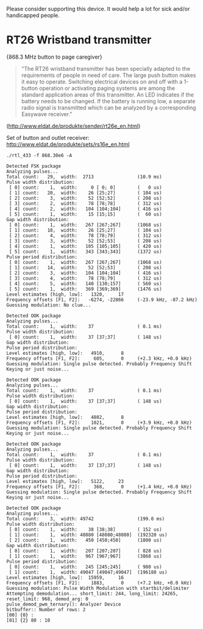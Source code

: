 Please consider supporting this device. It would help a lot for sick and/or handicapped people. 

<h1>RT26 Wristband transmitter</h1> {868.3 MHz button to page caregiver}

> "The RT26 wristband transmitter has been specially adapted to the requirements of people in need of care. The large push button makes it easy to operate.
> Switching electrical devices on and off with a 1-button operation or activating paging systems are among the standard application areas of this transmitter.
> An LED indicates if the battery needs to be changed. If the battery is running low, a separate radio signal is transmitted which can be analyzed by a corresponding Easywave receiver."

(http://www.eldat.de/produkte/sender/rt26e_en.html)

Set of button and outlet receiver: http://www.eldat.de/produkte/sets/rs16e_en.html

    ./rtl_433 -f 868.30e6 -A
     
    Detected FSK package
    Analyzing pulses...
    Total count:   29,  width:  2713                (10.9 ms)
    Pulse width distribution:
     [ 0] count:    1,  width:     0 [ 0; 0]        (   0 us)
     [ 1] count:   20,  width:    26 [25;27]        ( 104 us)
     [ 2] count:    3,  width:    52 [52;52]        ( 208 us)
     [ 3] count:    2,  width:    78 [78;78]        ( 312 us)
     [ 4] count:    2,  width:   104 [104;104]      ( 416 us)
     [ 5] count:    1,  width:    15 [15;15]        (  60 us)
    Gap width distribution:
     [ 0] count:    1,  width:   267 [267;267]      (1068 us)
     [ 1] count:   18,  width:    26 [25;27]        ( 104 us)
     [ 2] count:    4,  width:    78 [78;79]        ( 312 us)
     [ 3] count:    3,  width:    52 [52;53]        ( 208 us)
     [ 4] count:    1,  width:   105 [105;105]      ( 420 us)
     [ 5] count:    1,  width:   343 [343;343]      (1372 us)
    Pulse period distribution:
     [ 0] count:    1,  width:   267 [267;267]      (1068 us)
     [ 1] count:   14,  width:    52 [52;53]        ( 208 us)
     [ 2] count:    3,  width:   104 [104;104]      ( 416 us)
     [ 3] count:    4,  width:    78 [78;79]        ( 312 us)
     [ 4] count:    5,  width:   140 [130;157]      ( 560 us)
     [ 5] count:    1,  width:   369 [369;369]      (1476 us)
    Level estimates [high, low]:   1320,     17
    Frequency offsets [F1, F2]:   -6274, -22866     (-23.9 kHz, -87.2 kHz)
    Guessing modulation: No clue...
    
    Detected OOK package
    Analyzing pulses...
    Total count:    1,  width:    37                ( 0.1 ms)
    Pulse width distribution:
     [ 0] count:    1,  width:    37 [37;37]        ( 148 us)
    Gap width distribution:
    Pulse period distribution:
    Level estimates [high, low]:   4910,      8
    Frequency offsets [F1, F2]:     605,      0     (+2.3 kHz, +0.0 kHz)
    Guessing modulation: Single pulse detected. Probably Frequency Shift Keying or just noise...
    
    Detected OOK package
    Analyzing pulses...
    Total count:    1,  width:    37                ( 0.1 ms)
    Pulse width distribution:
     [ 0] count:    1,  width:    37 [37;37]        ( 148 us)
    Gap width distribution:
    Pulse period distribution:
    Level estimates [high, low]:   4802,      8
    Frequency offsets [F1, F2]:    1021,      0     (+3.9 kHz, +0.0 kHz)
    Guessing modulation: Single pulse detected. Probably Frequency Shift Keying or just noise...
    
    Detected OOK package
    Analyzing pulses...
    Total count:    1,  width:    37                ( 0.1 ms)
    Pulse width distribution:
     [ 0] count:    1,  width:    37 [37;37]        ( 148 us)
    Gap width distribution:
    Pulse period distribution:
    Level estimates [high, low]:   5122,     23
    Frequency offsets [F1, F2]:     368,      0     (+1.4 kHz, +0.0 kHz)
    Guessing modulation: Single pulse detected. Probably Frequency Shift Keying or just noise...
    
    Detected OOK package
    Analyzing pulses...
    Total count:    3,  width: 49742                (199.0 ms)
    Pulse width distribution:
     [ 0] count:    1,  width:    38 [38;38]        ( 152 us)
     [ 1] count:    1,  width: 48080 [48080;48080]  (192320 us)
     [ 2] count:    1,  width:   450 [450;450]      (1800 us)
    Gap width distribution:
     [ 0] count:    1,  width:   207 [207;207]      ( 828 us)
     [ 1] count:    1,  width:   967 [967;967]      (3868 us)
    Pulse period distribution:
     [ 0] count:    1,  width:   245 [245;245]      ( 980 us)
     [ 1] count:    1,  width: 49047 [49047;49047]  (196188 us)
    Level estimates [high, low]:  15959,     16
    Frequency offsets [F1, F2]:    1883,      0     (+7.2 kHz, +0.0 kHz)
    Guessing modulation: Pulse Width Modulation with startbit/delimiter
    Attempting demodulation... short_limit: 244, long_limit: 24265, reset_limit: 968, demod_arg: 0
    pulse_demod_pwm_ternary(): Analyzer Device
    bitbuffer:: Number of rows: 2
    [00] {0} :
    [01] {2} 80 : 10
